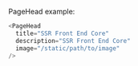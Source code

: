 PageHead example:

```js
<PageHead
  title="SSR Front End Core"
  description="SSR Front End Core"
  image="/static/path/to/image"
/>
```
